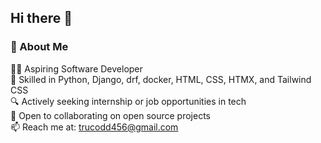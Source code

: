 ## Hi there 👋

### 👋 About Me

🧑‍💻 Aspiring Software Developer<br> 
🌟 Skilled in Python, Django, drf, docker, HTML, CSS, HTMX, and Tailwind CSS<br> 
🔍 Actively seeking internship or job opportunities in tech<br>
🤝 Open to collaborating on open source projects<br>
📫 Reach me at: trucodd456@gmail.com


<!--
**trucodd/trucodd** is a ✨ _special_ ✨ repository because its `README.md` (this file) appears on your GitHub profile.

Here are some ideas to get you started:

- 🔭 I’m currently working on ...
- 🌱 I’m currently learning ...
- 👯 I’m looking to collaborate on ...
- 🤔 I’m looking for help with ...
- 💬 Ask me about ...
- 📫 How to reach me: ...
- 😄 Pronouns: ...
- ⚡ Fun fact: ...
-->
